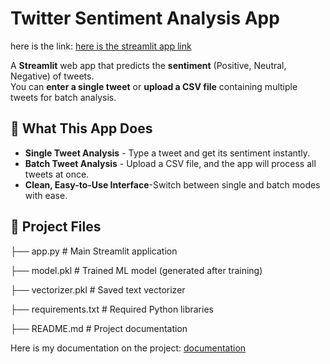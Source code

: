# Twitter Sentiment Analysis App 
here is the link:
[here is the streamlit app link](https://tweetsentimentanalyzer-bysreenidhi2211.streamlit.app/)

A **Streamlit** web app that predicts the **sentiment** (Positive, Neutral, Negative) of tweets.  
You can **enter a single tweet** or **upload a CSV file** containing multiple tweets for batch analysis.


## 📌 What This App Does
- **Single Tweet Analysis** - Type a tweet and get its sentiment instantly.
- **Batch Tweet Analysis** - Upload a CSV file, and the app will process all tweets at once.
- **Clean, Easy-to-Use Interface**-Switch between single and batch modes with ease.


## 📂 Project Files

├── app.py # Main Streamlit application

├── model.pkl # Trained ML model (generated after training)

├── vectorizer.pkl # Saved text vectorizer

├── requirements.txt # Required Python libraries

├── README.md # Project documentation

Here is my documentation on the project:
[documentation](https://drive.google.com/file/d/1GcSViFJ_K0zkXOxb3KbFnmY8uUXXSoe4/view?usp=sharing)

